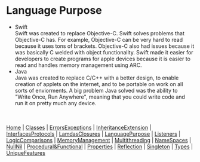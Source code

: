 # Language Purpose
* Swift <br>
Swift was created to replace Objective-C. Swift solves problems that Objective-C has. For example, Objective-C can be very hard to read because it uses tons of brackets. Objective-C also had issues because it was basically C welded with object functionality. Swift made it easier for developers to create programs for apple devices because it is easier to read and handles memory management using ARC.
* Java <br>
Java was created to replace C/C++ with a better design, to enable creation of applets on the internet, and to be portable on work on all sorts of enviorments. A big problem Java solved was the ability to "Write Once, Run Anywhere", meaning that you could write code and run it on pretty much any device. 

<br><br>
[Home](README.md) | [Classes](Classes.md) | [ErrorsExceptions](ErrorsExceptions.md) | [InheritanceExtension](InheritanceExtension.md) | [InterfacesProtocols](InterfacesProtocols.md) | [LamdasClosures](LamdasClosures.md) | [LanguagePurpose](LanguagePurpose.md) | [Listeners](Listeners.md) | [LogicComparisons](LogicComparisons.md) | [MemoryManagement](MemoryManagement.md) | [Multithreading](Multithreading.md) | [NameSpaces](NameSpaces.md) | [NullNil](NullNil.md) | [Procedural&Functional](Procedural&Functional.md) | [Properties](Properties.md) | [Reflection](Reflection.md) | [Singleton](Singleton.md) | [Types](Types.md) | [UniqueFeatures](UniqueFeatures.md)
